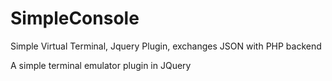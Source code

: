 SimpleConsole
=============

Simple Virtual Terminal, Jquery Plugin, exchanges JSON with PHP backend

A simple terminal emulator plugin in JQuery
